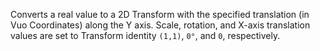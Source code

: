 Converts a real value to a 2D Transform with the specified translation (in Vuo Coordinates) along the Y axis.  Scale, rotation, and X-axis translation values are set to Transform identity `(1,1)`, `0°`, and `0`, respectively.
